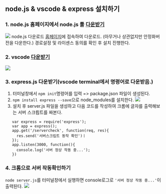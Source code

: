 ## node.js & vscode & express 설치하기

### 1. node.js 홈페이지에서 node.js 툴 [다운받기](https://nodejs.org/en/)
![](https://user-images.githubusercontent.com/42515875/61799507-34f6d680-ae66-11e9-9248-5efa2fcfa501.png)
node.js 다운로드 [홈페이지](https://nodejs.org/en/)에 접속하여 다운로드. (아무거나 상관없지만 안정화버전을 다운한다.)
경로설정 및 라이센스 동의를 확인 후 설치 진행한다.

### 2. vscode [다운받기](https://code.visualstudio.com/)
![](https://user-images.githubusercontent.com/42515875/61799774-aa62a700-ae66-11e9-87ae-0ef994b73494.png)

### 3. express.js 다운받기(vscode terminal에서 명령어로 다운받음.)
  1) 터미널창에서 ```npm init```명령어를 입력 => package.json 파일이 생성된다.
  2) ```npm install express --save```으로 node_modules를 설치한다.
  ![](https://user-images.githubusercontent.com/42515875/61801620-0b3fae80-ae6a-11e9-9966-02697e290086.png)
  3) 설치 후 server.js 파일을 생성하고 다음 코드를 작성하여 크롬에 글자를 출력해보는 서버 스크릡트를 짜본다.
    
 ``` 
    var express = require('express');
    var app = express();
    app.get('/servercheck', function(req, res){
      res.send('서버스크립트 동작 확인')ㅣ
    });
    app.listen(3000, function(){
      console.log('서버 정상 작동 중...');
    })   
 ```

### 4. 크롬으로 서버 작동확인하기
```node server.js```를 터미널창에서 실행하면 console로그로 ```'서버 정상 작동 중...'```이 출력된다.
![](https://user-images.githubusercontent.com/42515875/61801622-0bd84500-ae6a-11e9-9ff5-98e2e34c80b6.png)
